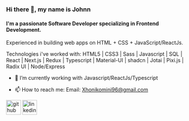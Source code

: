 
### Hi there 👋, my name is Johnn
#### I'm a passionate **Software Developer** specializing in **Frontend Development**.


Experienced in building web apps on HTML + CSS + JavaScript/ReactJs. 

Technologies i've worked with:  HTML5 | CSS3 | Sass | Javascript | SQL | React | Next.js | Redux | Typescript | Material-UI | shadcn | Jotai | Pixi.js | Radix UI | Node/Express

- 🔭 I’m currently working with Javascript/ReactJs/Typescript 

- 📫 How to reach me: Email: Xhonikomini96@gmail.com 


[<img src='https://cdn.jsdelivr.net/npm/simple-icons@3.0.1/icons/github.svg' alt='github' height='40'>](https://github.com/xhoni96)  [<img src='https://cdn.jsdelivr.net/npm/simple-icons@3.0.1/icons/linkedin.svg' alt='linkedin' height='40'>](https://www.linkedin.com/in/xhonikomini/)  









